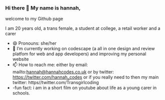 ### Hi there 👋 My name is hannah,
welcome to my Github page 

I am 20 years old, a trans female, a student at college, a retail worker and a carer 
- 😄 Pronouns: she/her
- 🔭 I’m currently working on codescape (a all in one design and review platfom for web and app developers) and improving my personal website 
- 📫 How to reach me: either by email: mailto:hannah@hannahcodes.co.uk or by twitter: https://twitter.com/hannah_codes or if you really need to then my main twitter: https//twitter.com/Transgirlcoding
- -fun fact: i am in a short film on youtube about life as a young carer in schools. 
